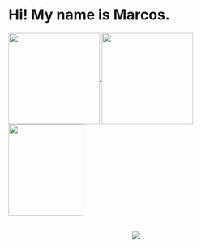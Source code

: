<h1> Hi! My name is Marcos. </h1>

<div>
  <a href="https://github.com/marcospaulo46">
  <img height="180em"   align="center" src="https://github-readme-stats.vercel.app/api?username=marcospaulo46&show_icons=true&theme=jolly&include_all_commits=true&count_private=true"/>
  <img height="180em"  align="center" src="https://github-readme-stats.vercel.app/api/top-langs/?username=marcospaulo46&&layout=compact&hide=shell&theme=jolly"/>

  <img align="center" width="148" height="180" src="https://media1.tenor.com/images/68e8337fb4eb7e40645d832c64762a8b/tenor.gif?itemid=19443613">
</div>
 <br>
<div  align="center"> 
  
  <a href="https://www.linkedin.com/in/marcos-paulo-costa-ferraz-687999214/" target="_blank"><img src="https://img.shields.io/badge/-LinkedIn-%230077B5?style=for-the-badge&logo=linkedin&logoColor=white" target="_blank"></a> 
 
 
</div>
 
